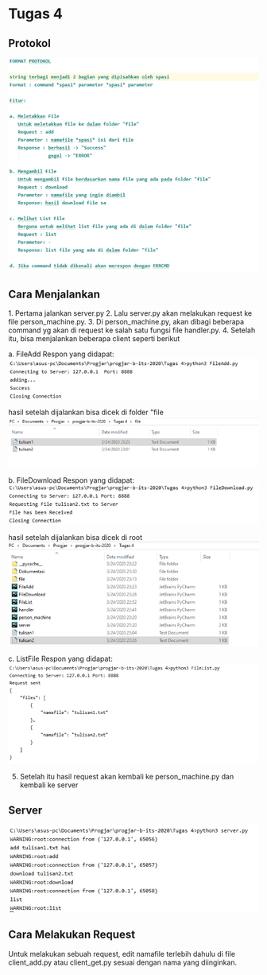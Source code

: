 <h1>Tugas 4</h1>

<h2>Protokol</h2>
<img src="Dokumentasi/protokol.jpg" >

<h2>Cara Menjalankan</h2>
1. Pertama jalankan server.py
2. Lalu server.py akan melakukan request ke file person_machine.py. 
3. Di person_machine.py, akan dibagi beberapa command yg akan di request ke salah satu fungsi file handler.py.
4. Setelah itu, bisa menjalankan beberapa client seperti berikut

a. FileAdd
Respon yang didapat:
<img src="Dokumentasi/AddFile.JPG" >

hasil setelah dijalankan bisa dicek di folder "file
<img src="Dokumentasi/AddSetelahDijalankan.JPG" >

b. FileDownload
Respon yang didapat:
<img src="Dokumentasi/DownloadFile.JPG" >

hasil setelah dijalankan bisa dicek di root
<img src="Dokumentasi/DownloadSetelahDijalankan.JPG" >

c. ListFile
Respon yang didapat:
<img src="Dokumentasi/ListFile.JPG" >

5. Setelah itu hasil request akan kembali ke person_machine.py dan kembali ke server

<h2>Server</h2>
<img src="Dokumentasi/server.JPG" >

<h2>Cara Melakukan Request</h2>
Untuk melakukan sebuah request, edit namafile terlebih dahulu di file client_add.py atau client_get.py sesuai dengan nama yang diinginkan.